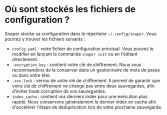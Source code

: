 # Où sont stockés les fichiers de configuration ?

Snaper stocke sa configuration dans le répertoire `~/.config/snaper`. Vous pourrez y trouver les fichiers suivants :

- `config.yaml` : votre fichier de configuration principal. Vous pouvez le modifier en lançant la commande `snaper init` ou en l'éditant directement.
- `.encryption_key` : contient votre clé de chiffrement. Nous vous recommandons de la conserver dans un gestionnaire de mots de passe ou dans votre tête.
- `.xxx.lock` : verrou de votre clé de chiffrement. Il permet de garantir que votre clé de chiffrement ne change pas entre deux sauvegardes, afin d'éviter toute corruption de vos sauvegardes.
- `index_cache` : contient vos derniers index pour une exécution plus rapide. Nous conservons généralement le dernier index en cache afin d'accélérer l'étape de déduplication lors de votre prochaine sauvegarde.